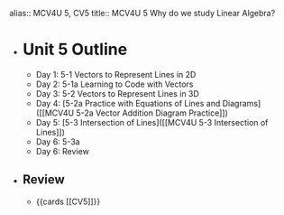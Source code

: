 alias:: MCV4U 5, CV5
title:: MCV4U 5 Why do we study Linear Algebra?

- # Unit 5 Outline
	- Day 1:  5-1 Vectors to Represent Lines in 2D
	- Day 2:  5-1a Learning to Code with Vectors
	- Day 3:  5-2 Vectors to Represent Lines in 3D
	- Day 4: [5-2a Practice with Equations of Lines and Diagrams]([[MCV4U 5-2a Vector Addition Diagram Practice]])
	- Day 5: [5-3 Intersection of Lines]([[MCV4U 5-3 Intersection of Lines]])
	- Day 6:  5-3a
	- Day 6:  Review
- ## Review
	- {{cards [[CV5]]}}